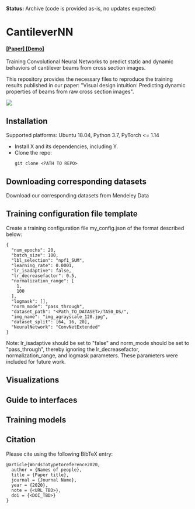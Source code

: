 **Status:** Archive (code is provided as-is, no updates expected)

# CantileverNN

#### [ [Paper] ](URL_TBD.com) [ [Demo] ](URL_TBD.com)

Training Convolutional Neural Networks to predict static and dynamic behaviors of cantilever beams from cross section images.

This repository provides the necessary files to reproduce the training results published in our paper: "Visual design intuition: Predicting dynamic properties of beams from raw cross section images".

![](https://avatars1.githubusercontent.com/u/11238785?s=60&v=4)

## Installation

Supported platforms: Ubuntu 18.04, Python 3.7, PyTorch <= 1.14

- Install X and its dependencies, including Y.
- Clone the repo:
    ```
    git clone <PATH TO REPO>
    ```
## Downloading corresponding datasets
Download our corresponding datasets from Mendeley Data <REPO LINK>



## Training configuration file template
Create a training configuration file my_config.json of the format described below:

```
{
  "num_epochs": 20,
  "batch_size": 100, 
  "lbl_selection": "npf1_SUM",
  "learning_rate": 0.0001,
  "lr_isadaptive": false,
  "lr_decreasefactor": 0.5,
  "normalization_range": [
    1,
    100
  ],
  "logmask": [],
  "norm_mode": "pass_through",
  "dataset_path": "<Path_TO_DATASET>/TA50_DS/",
  "img_name": "img_agrayscale_128.jpg",
  "dataset_split": [64, 16, 20],
  "NeuralNetwork": "ConvNetExtended"
}
```
Note: lr_isadaptive should be set to "false" and norm_mode should be set to "pass_through", thereby ignoring the lr_decreasefactor, normalization_range, and logmask parameters. These parameters were included for future work.

## Visualizations

## Guide to interfaces

## Training models

## Citation

Please cite using the following BibTeX entry:
```
@article{WordsTotypetoreference2020,
  author = {Names of people},
  title = {Paper title},
  journal = {Journal Name},
  year = {2020},
  note = {<URL_TBD>},
  doi = {<DOI_TBD>}
}
```
